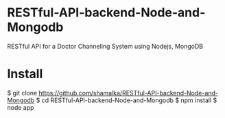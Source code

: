 # RESTful-API-backend-Node-and-Mongodb
RESTful API for a Doctor Channeling System using Nodejs, MongoDB

# Install
$ git clone https://github.com/shamalka/RESTful-API-backend-Node-and-Mongodb
$ cd RESTful-API-backend-Node-and-Mongodb
$ npm install
$ node app
